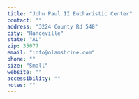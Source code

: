 ```yaml
---
title: "John Paul II Eucharistic Center"
contact: ""
address: "3224 County Rd 548"
city: "Hanceville"
state: "AL"
zip: 35077
email: "info@olamshrine.com"
phone: ""
size: "Small"
website: ""
accessibility: ""
notes: ""
--- 
```


